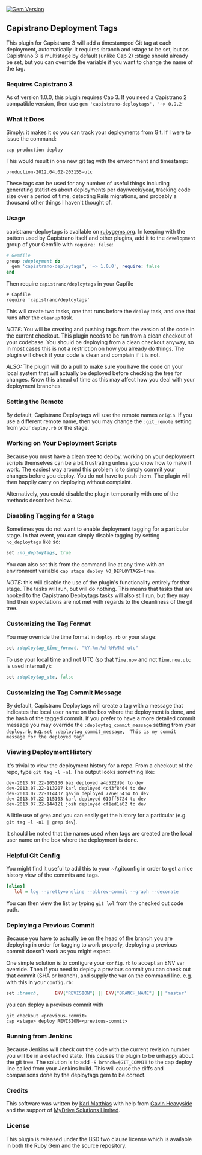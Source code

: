 [![Gem Version](https://badge.fury.io/rb/capistrano-deploytags.svg)](http://badge.fury.io/rb/capistrano-deploytags)

## Capistrano Deployment Tags

This plugin for Capistrano 3 will add a timestamped Git tag
at each deployment, automatically. It requires :branch and :stage to be set,
but as Capistrano 3 is multistage by default (unlike Cap 2) :stage should
already be set, but you can override the variable if you want to change the
name of the tag.

### Requires Capistrano 3

As of version 1.0.0, this plugin requires Cap 3. If you need a Capistrano
2 compatible version, then use `gem 'capistrano-deploytags', '~> 0.9.2'`

### What It Does

Simply: it makes it so you can track your deployments from Git.
If I were to issue the command:

`cap production deploy`

This would result in one new git tag with the environment and
timestamp:

`production-2012.04.02-203155-utc`

These tags can be used for any number of useful things including
generating statistics about deployments per day/week/year, tracking
code size over a period of time, detecting Rails migrations, and
probably a thousand other things I haven't thought of.

### Usage

capistrano-deploytags is available on
[rubygems.org](https://rubygems.org/gems/capistrano-deploytags).
In keeping with the pattern used by Capistrano itself and other plugins, add it
to the `development` group of your Gemfile with `require: false`:

```ruby
# Gemfile
group :deployment do
  gem 'capistrano-deploytags', '~> 1.0.0', require: false
end
```

Then require `capistrano/deploytags` in your Capfile

```
# Capfile
require 'capistrano/deploytags'
```

This will create two tasks, one that runs before the `deploy` task, and one
that runs after the `cleanup` task.

*NOTE:* You will be creating and pushing tags from the version of the code in the
current checkout. This plugin needs to be run from a clean checkout of your
codebase. You should be deploying from a clean checkout anyway, so in most
cases this is not a restriction on how you already do things. The plugin will
check if your code is clean and complain if it is not.

*ALSO:* The plugin will do a pull to make sure you have the code on your local
system that will actually be deployed before checking the tree for changes.
Know this ahead of time as this may affect how you deal with your deployment
branches.

### Setting the Remote

By default, Capistrano Deploytags will use the remote names `origin`. If you
use a different remote name, then you may change the `:git_remote` setting
from your `deploy.rb` or the stage.

### Working on Your Deployment Scripts

Because you must have a clean tree to deploy, working on your deployment
scripts themselves can be a bit frustrating unless you know how to make it
work. The easiest way around this problem is to simply commit your changes
before you deploy. You do not have to push them. The plugin will then
happily carry on deploying without complaint.

Alternatively, you could disable the plugin temporarily with one of the
methods described below.

### Disabling Tagging for a Stage

Sometimes you do not want to enable deployment tagging for a particular
stage. In that event, you can simply disable tagging by setting `no_deploytags`
like so:

```ruby
set :no_deploytags, true
```

You can also set this from the command line at any time with an environment
variable `cap stage deploy NO_DEPLOYTAGS=true`.

*NOTE:* this will disable the use of the plugin's functionality entirely for
that stage. The tasks will run, but will do nothing. This means that tasks that
are hooked to the Capistrano Deploytags tasks will also still run, but they may
find their expectations are not met with regards to the cleanliness of the git
tree.

### Customizing the Tag Format

You may override the time format in `deploy.rb` or your stage:

```ruby
set :deploytag_time_format, "%Y.%m.%d-%H%M%S-utc"
```

To use your local time and not UTC (so that ```Time.now``` and not ```Time.now.utc``` is used internally):

```ruby
set :deploytag_utc, false
```

### Customizing the Tag Commit Message

By default, Capistrano Deploytags will create a tag with a message that indicates
the local user name on the box where the deployment is done, and the hash of the
tagged commit. If you prefer to have a more detailed commit message you may override
the `:deploytag_commit_message` setting from your `deploy.rb`, e.g. 
`set :deploytag_commit_message, 'This is my commit message for the deployed tag'`

### Viewing Deployment History

It's trivial to view the deployment history for a repo. From a checkout
of the repo, type `git tag -l -n1`. The output looks something like:

```
dev-2013.07.22-105130 baz deployed a4d522d9d to dev
dev-2013.07.22-113207 karl deployed 4c43f8464 to dev
dev-2013.07.22-114437 gavin deployed 776e15414 to dev
dev-2013.07.22-115103 karl deployed 619ff5724 to dev
dev-2013.07.22-144121 josh deployed cf1ed1a02 to dev
```
A little use of `grep` and you can easily get the history for a
particular (e.g. `git tag -l -n1 | grep dev`).

It should be noted that the names used when tags are created are the
local user name on the box where the deployment is done.

### Helpful Git Config

You might find it useful to add this to your ~/.gitconfig in order
to get a nice history view of the commits and tags.

```ini
[alias]
   lol = log --pretty=oneline --abbrev-commit --graph --decorate
```

You can then view the list by typing `git lol` from the checked out
code path.

### Deploying a Previous Commit

Because you have to actually be on the head of the branch you are
deploying in order for tagging to work properly, deploying a previous
commit doesn't work as you might expect.

One simple solution is to configure your `config.rb` to accept an ENV var
override. Then if you need to deploy a previous commit you can check out that
commit (SHA or branch), and supply the var on the command line. e.g. with this
in your `config.rb`:

```ruby
set :branch,      ENV["REVISION"] || ENV["BRANCH_NAME"] || "master"
```

you can deploy a previous commit with

```shell
git checkout <previous-commit>
cap <stage> deploy REVISION=<previous-commit>
```

### Running from Jenkins

Because Jenkins will check out the code with the current revision
number you will be in a detached state. This causes the plugin to be
unhappy about the git tree. The solution is to add `-S branch=$GIT_COMMIT`
to the cap deploy line called from your Jenkins build. This will cause
the diffs and comparisons done by the deploytags gem to be correct.

### Credits

This software was written by [Karl Matthias](https://github.com/relistan)
with help from [Gavin Heavyside](https://github.com/gavinheavyside) and the
support of [MyDrive Solutions Limited](http://mydrivesolutions.com).

### License

This plugin is released under the BSD two clause license which is
available in both the Ruby Gem and the source repository.
